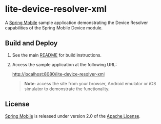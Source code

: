 # lite-device-resolver-xml

A [Spring Mobile] sample application demonstrating the Device Resolver capabilities of the Spring Mobile Device module.


## Build and Deploy

1. See the main [README](../README.md) for build instructions.

2. Access the sample application at the following URL:

    <http://localhost:8080/lite-device-resolver-xml>

    > **Note**: access the site from your browser, Android emulator or iOS simulator to demonstrate the functionality.


## License

[Spring Mobile] is released under version 2.0 of the [Apache License].

[Spring Mobile]: http://www.springsource.org/spring-mobile
[Apache License]: http://www.apache.org/licenses/LICENSE-2.0
